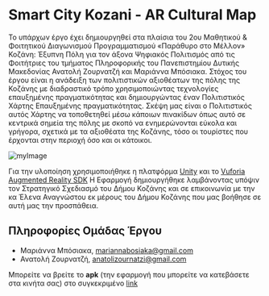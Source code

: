# Smart City Kozani - AR Cultural Map

Το υπάρχων έργο έχει δημιουργηθεί στα πλαίσια του 2ου Μαθητικού & Φοιτητικού Διαγωνισμού Προγραμματισμού «Παράθυρο στο Μέλλον» Κοζάνη: Έξυπνη Πόλη για τον άξονα Ψηφιακός Πολιτισμός από τις Φοιτήτριες του τμήματος Πληροφορικής του Πανεπιστημίου Δυτικής Μακεδονίας Ανατολή Ζουρνατζή και Μαριάννα Μπόσιακα. 
Στόχος του έργου είναι η ανάδειξη των πολιτιστικών αξιοθέατων της πόλης της Κοζάνης με διαδραστικό τρόπο χρησιμοποιώντας τεχνολογίες επαυξημένης πραγματικότητας  και δημιουργώντας έναν Πολιτιστικός Χάρτης Επαυξημένης πραγματικότητας. Σκέψη μας είναι ο Πολιτιστικός αυτός Χάρτης να τοποθετηθεί μέσω κάποιων πινακίδων όπως αυτό σε κεντρικά σημεία της πόλης με σκοπό να ενημερώνονται εύκολα και γρήγορα, σχετικά με τα αξιοθέατα της Κοζάνης, τόσο οι τουρίστες που έρχονται στην περιοχή όσο και οι κάτοικοι. 

![myImage](https://3.bp.blogspot.com/-wX3gzALdTkQ/UYv0OddfX9I/AAAAAAAAPe4/ME6wpMdh2Og/s1600/%CE%94%CE%B5%CE%AF%CE%B3%CE%BC%CE%B1+%CE%B5%CE%BD%CE%B7%CE%BC%CE%B5%CF%81%CF%89%CF%84%CE%B9%CE%BA%CE%AE%CF%82+%CF%80%CE%B9%CE%BD%CE%B1%CE%BA%CE%AF%CE%B4%CE%B1%CF%82.jpg)

Για την υλοποίηση χρησιμοποιήθηκε η πλατφόρμα [Unity](https://unity.com/)  και το [Vuforia Augmented Reality SDK](https://developer.vuforia.com/)
Η Εφαρμογή δημιουργήθηκε λαμβάνοντας υπόψιν τον Στρατηγικό Σχεδιασμό του Δήμου Κοζάνης και σε επικοινωνία με την κα Έλενα Αναγνώστου εκ μέρους του Δήμου Κοζάνης που μας βοήθησε σε αυτή μας την προσπάθεια. 


## Πληροφορίες Ομάδας Έργου
  * Μαριάννα Μπόσιακα, <mariannabosiaka@gmail.com>
  * Ανατολή Ζουρνατζή, <anatolizournatzi@gmail.com>

Μπορείτε να βρείτε το **apk** (την εφαρμογή που μπορείτε να κατεβάσετε στα κινήτα σας) στο συγκεκριμένο [link](https://drive.google.com/file/d/1lDOgytzu6FdYEml1sk02A_ONXvVAEQJ4/view?usp=sharing)